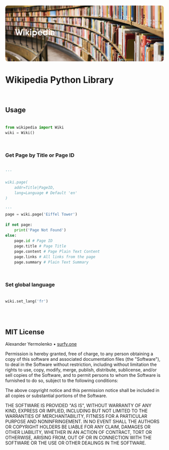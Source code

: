![Wikipedia](https://github.com/theastroscout/wikipedia/blob/main/imgs/cover.1.png?raw=true "Wikipedia")

# Wikipedia Python Library
<br/>

## Usage
```python

from wikipedia import Wiki
wiki = Wiki()

```
<br/>

### Get Page by Title or Page ID

```python

'''

wiki.page(
	addr=Title|PageID,
	lang=Language # Default 'en'
)

'''
page = wiki.page('Eiffel Tower')

if not page:
	print('Page Not Found')
else:
	page.id # Page ID
	page.title # Page Title
	page.content # Page Plain Text Content
	page.links # All links from the page
	page.summary # Plain Text Summary

```
<br/>

### Set global language

```python

wiki.set_lang('fr')

```

<br />
<br />

## MIT License

Alexander Yermolenko • [surfy.one](https://surfy.one)

Permission is hereby granted, free of charge, to any person obtaining a copy
of this software and associated documentation files (the "Software"), to deal
in the Software without restriction, including without limitation the rights
to use, copy, modify, merge, publish, distribute, sublicense, and/or sell
copies of the Software, and to permit persons to whom the Software is
furnished to do so, subject to the following conditions:

The above copyright notice and this permission notice shall be included in all
copies or substantial portions of the Software.

THE SOFTWARE IS PROVIDED "AS IS", WITHOUT WARRANTY OF ANY KIND, EXPRESS OR
IMPLIED, INCLUDING BUT NOT LIMITED TO THE WARRANTIES OF MERCHANTABILITY,
FITNESS FOR A PARTICULAR PURPOSE AND NONINFRINGEMENT. IN NO EVENT SHALL THE
AUTHORS OR COPYRIGHT HOLDERS BE LIABLE FOR ANY CLAIM, DAMAGES OR OTHER
LIABILITY, WHETHER IN AN ACTION OF CONTRACT, TORT OR OTHERWISE, ARISING FROM,
OUT OF OR IN CONNECTION WITH THE SOFTWARE OR THE USE OR OTHER DEALINGS IN THE
SOFTWARE.